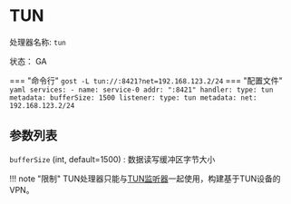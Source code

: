 # TUN

处理器名称: `tun`

状态： GA

=== "命令行"
    ```
	gost -L tun://:8421?net=192.168.123.2/24
	```
=== "配置文件"
    ```yaml
	services:
	- name: service-0
	  addr: ":8421"
	  handler:
		type: tun
		metadata:
		  bufferSize: 1500
	  listener:
		type: tun
		metadata:
		  net: 192.168.123.2/24
	```

## 参数列表

`bufferSize` (int, default=1500)
:   数据读写缓冲区字节大小 

!!! note "限制"
    TUN处理器只能与[TUN监听器](/reference/listeners/tun/)一起使用，构建基于TUN设备的VPN。